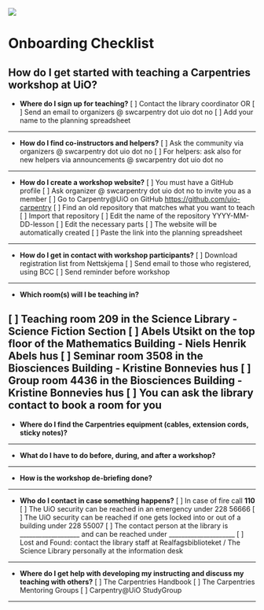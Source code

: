 ![](https://github.com/uio-carpentry/organisational/blob/master/uio-carpentry-logofiler/uio-carpentry-logo.jpg)

# Onboarding Checklist

## How do I get started with teaching a Carpentries workshop at UiO?

* **Where do I sign up for teaching?**
[ ] Contact the library coordinator OR
[ ] Send an email to organizers @ swcarpentry dot uio dot no
[ ] Add your name to the planning spreadsheet
---

* **How do I find co-instructors and helpers?**
[ ] Ask the community via organizers @ swcarpentry dot uio dot no
[ ] For helpers: ask also for new helpers via announcements @ swcarpentry dot uio dot no
---

* **How do I create a workshop website?**
[ ] You must have a GitHub profile
[ ] Ask organizer @ swcarpentry dot uio dot no to invite you as a member
[ ] Go to Carpentry@UiO on GitHub https://github.com/uio-carpentry
[ ] Find an old repository that matches what you want to teach
[ ] Import that repository
[ ] Edit the name of the repository YYYY-MM-DD-lesson
[ ] Edit the necessary parts
[ ] The website will be automatically created
[ ] Paste the link into the planning spreadsheet
---

* **How do I get in contact with workshop participants?**
[ ] Download registration list from Nettskjema
[ ] Send email to those who registered, using BCC
[ ] Send reminder before workshop
---

* **Which room(s) will I be teaching in?**
<!-- Update this list for each new onboarding session -->
[ ] Teaching room 209 in the Science Library - Science Fiction Section
[ ] Abels Utsikt on the top floor of the Mathematics Building - Niels Henrik Abels hus
[ ] Seminar room 3508 in the Biosciences Building - Kristine Bonnevies hus
[ ] Group room 4436 in the Biosciences Building - Kristine Bonnevies hus
[ ] You can ask the library contact to book a room for you
---

* **Where do I find the Carpentries equipment (cables, extension cords, sticky notes)?**
---

* **What do I have to do before, during, and after a workshop?**
---

* **How is the workshop de-briefing done?**
---

* **Who do I contact in case something happens?**
[ ] In case of fire call **110**
[ ] The UiO security can be reached in an emergency under 228 56666
[ ] The UiO security can be reached if one gets locked into or out of a building under 228 55007
[ ] The contact person at the library is ___________________ and can be reached under _____________________
[ ] Lost and Found: contact the library staff at Realfagsbiblioteket / The Science Library personally at the information desk 
---

* **Where do I get help with developing my instructing and discuss my teaching with others?**
[ ] The Carpentries Handbook
[ ] The Carpentries Mentoring Groups
[ ] Carpentry@UiO StudyGroup
---
